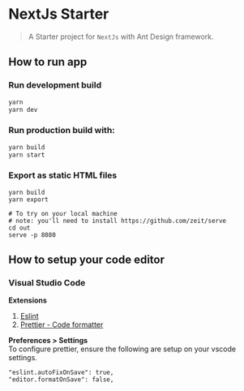 # NextJs Starter

> A Starter project for `NextJs` with Ant Design framework.

## How to run app

### Run development build

```bash
yarn
yarn dev
```

### Run production build with:

```bash
yarn build
yarn start
```

### Export as static HTML files

```
yarn build
yarn export

# To try on your local machine
# note: you'll need to install https://github.com/zeit/serve
cd out
serve -p 8080
```

## How to setup your code editor

### Visual Studio Code

**Extensions**
1. [Eslint](https://marketplace.visualstudio.com/items?itemName=dbaeumer.vscode-eslint)
2. [Prettier - Code formatter](https://marketplace.visualstudio.com/items?itemName=esbenp.prettier-vscode)

**Preferences > Settings**  
To configure prettier, ensure the following are setup on your vscode settings.
```
"eslint.autoFixOnSave": true,
"editor.formatOnSave": false,
```

